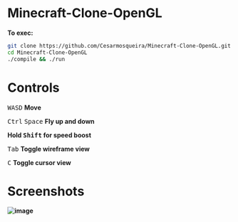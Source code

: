 # Minecraft-Clone-OpenGL
<b>To exec:</b>
```bash
git clone https://github.com/Cesarmosqueira/Minecraft-Clone-OpenGL.git
cd Minecraft-Clone-OpenGL
./compile && ./run
```
# Controls
<kbd>W</kbd><kbd>A</kbd><kbd>S</kbd><kbd>D</kbd> <b>Move</b>
  
<kbd>Ctrl</kbd> <kbd>Space</kbd> <b>Fly up and down</b>
 
<b>Hold <kbd>Shift</kbd> for speed boost</b>

<kbd>Tab</kbd> <b>Toggle wireframe view</b>

<kbd>C</kbd> <b> Toggle cursor view<b/>

# Screenshots
![image](https://user-images.githubusercontent.com/48858334/118612690-a57d8e80-b783-11eb-8003-e16f7e382409.png)

